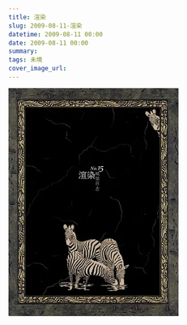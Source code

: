 ```yaml
---
title: 渲染
slug: 2009-08-11-渲染
datetime: 2009-08-11 00:00
date: 2009-08-11 00:00
summary: 
tags: 未境
cover_image_url: 
---
```

![34805-jfk1a3ferq.png](../assets/2020/10/1536186349.png)